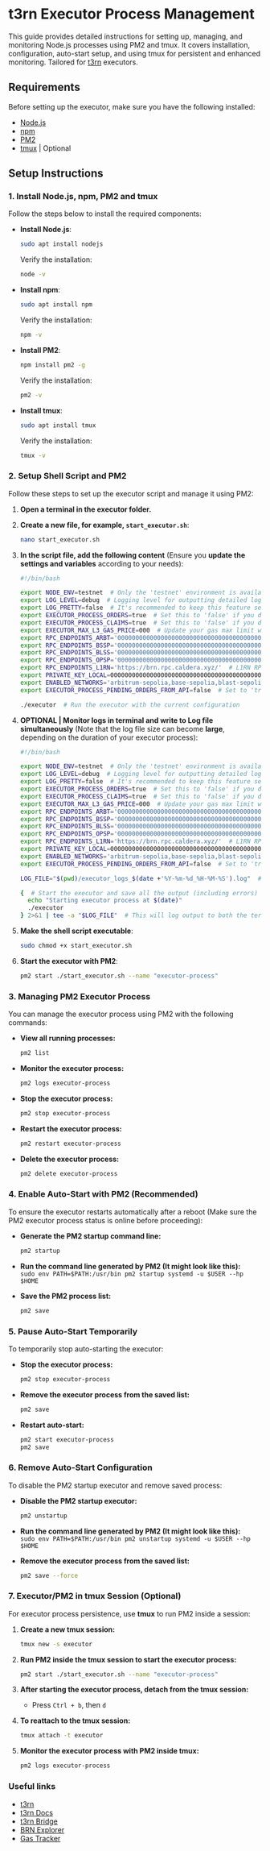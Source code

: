 # t3rn Executor Process Management

This guide provides detailed instructions for setting up, managing, and monitoring Node.js processes using PM2 and tmux. It covers installation, configuration, auto-start setup, and using tmux for persistent and enhanced monitoring. Tailored for [t3rn](https://docs.t3rn.io/executor/become-an-executor/binary-setup) executors.

## Requirements
Before setting up the executor, make sure you have the following installed:

- [Node.js](https://nodejs.org/en/)
- [npm](https://www.npmjs.com/)
- [PM2](https://pm2.keymetrics.io/)
- [tmux](https://github.com/tmux/tmux) | Optional

## Setup Instructions

### 1. Install Node.js, npm, PM2 and tmux
Follow the steps below to install the required components:

- **Install Node.js**:
    ```bash
    sudo apt install nodejs
    ```
    Verify the installation:
    ```bash
    node -v
    ```

- **Install npm**:
    ```bash
    sudo apt install npm
    ```
    Verify the installation:
    ```bash
    npm -v
    ```

- **Install PM2**:
    ```bash
    npm install pm2 -g
    ```
    Verify the installation:
    ```bash
    pm2 -v
    ```
- **Install tmux**:
    ```bash
    sudo apt install tmux
    ```
    Verify the installation:
    ```bash
    tmux -v
    ```
    
### 2. Setup Shell Script and PM2
Follow these steps to set up the executor script and manage it using PM2:

1. **Open a terminal in the executor folder.**
2. **Create a new file, for example, `start_executor.sh`**:
    ```bash
    nano start_executor.sh
    ```
3. **In the script file, add the following content** (Ensure you **update the settings and variables** according to your needs):
    ```bash
    #!/bin/bash

    export NODE_ENV=testnet  # Only the 'testnet' environment is available
    export LOG_LEVEL=debug  # Logging level for outputting detailed logs for debugging and troubleshooting
    export LOG_PRETTY=false  # It's recommended to keep this feature set to 'false' for now, as enabling it may cause unexpected behavior while it's still being refined
    export EXECUTOR_PROCESS_ORDERS=true  # Set this to 'false' if you don't want to process orders
    export EXECUTOR_PROCESS_CLAIMS=true  # Set this to 'false' if you don't want to process claims
    export EXECUTOR_MAX_L3_GAS_PRICE=000  # Update your gas max limit with the appropriate value (in Gwei). You can check the gas tracker link at the end of this page
    export RPC_ENDPOINTS_ARBT='0000000000000000000000000000000000000000000000000000000000000000'  # Update with your Arbitrum Sepolia RPC URL
    export RPC_ENDPOINTS_BSSP='0000000000000000000000000000000000000000000000000000000000000000'  # Update with your Base Sepolia RPC URL
    export RPC_ENDPOINTS_BLSS='0000000000000000000000000000000000000000000000000000000000000000'  # Update with your Blast Sepolia RPC URL
    export RPC_ENDPOINTS_OPSP='0000000000000000000000000000000000000000000000000000000000000000'  # Update with your OP Sepolia RPC URL
    export RPC_ENDPOINTS_L1RN='https://brn.rpc.caldera.xyz/'  # L1RN RPC URL
    export PRIVATE_KEY_LOCAL=0000000000000000000000000000000000000000000000000000000000000000  # Update with your private key
    export ENABLED_NETWORKS='arbitrum-sepolia,base-sepolia,blast-sepolia,optimism-sepolia,l1rn'  # Specify the networks you want to enable for processing/claiming orders
    export EXECUTOR_PROCESS_PENDING_ORDERS_FROM_API=false  # Set to 'true' if you want to process pending orders from the API

    ./executor  # Run the executor with the current configuration
    ```
4. **OPTIONAL | Monitor logs in terminal and write to Log file simultaneously** (Note that the log file size can become **large**, depending on the duration of your executor process):
    ```bash
    #!/bin/bash

	export NODE_ENV=testnet  # Only the 'testnet' environment is available
	export LOG_LEVEL=debug  # Logging level for outputting detailed logs for debugging and troubleshooting
	export LOG_PRETTY=false  # It's recommended to keep this feature set to 'false' for now, as enabling it may cause unexpected behavior while it's still being refined
	export EXECUTOR_PROCESS_ORDERS=true  # Set this to 'false' if you don't want to process orders
	export EXECUTOR_PROCESS_CLAIMS=true  # Set this to 'false' if you don't want to process claims
	export EXECUTOR_MAX_L3_GAS_PRICE=000  # Update your gas max limit with the appropriate value (in Gwei)
	export RPC_ENDPOINTS_ARBT='0000000000000000000000000000000000000000000000000000000000000000'  # Update with your Arbitrum Sepolia RPC URL
	export RPC_ENDPOINTS_BSSP='0000000000000000000000000000000000000000000000000000000000000000'  # Update with your Base Sepolia RPC URL
	export RPC_ENDPOINTS_BLSS='0000000000000000000000000000000000000000000000000000000000000000'  # Update with your Blast Sepolia RPC URL
	export RPC_ENDPOINTS_OPSP='0000000000000000000000000000000000000000000000000000000000000000'  # Update with your OP Sepolia RPC URL
	export RPC_ENDPOINTS_L1RN='https://brn.rpc.caldera.xyz/'  # L1RN RPC URL
	export PRIVATE_KEY_LOCAL=0000000000000000000000000000000000000000000000000000000000000000  # Update with your private key
	export ENABLED_NETWORKS='arbitrum-sepolia,base-sepolia,blast-sepolia,optimism-sepolia,l1rn'  # Specify the networks you want to enable for processing/claiming orders
	export EXECUTOR_PROCESS_PENDING_ORDERS_FROM_API=false  # Set to 'true' if you want to process pending orders from the API

	LOG_FILE="$(pwd)/executor_logs_$(date +'%Y-%m-%d_%H-%M-%S').log"  # Define log file location with timestamp

	{  # Start the executor and save all the output (including errors) to a log file while also displaying it in the terminal.
	  echo "Starting executor process at $(date)"		
	  ./executor
	} 2>&1 | tee -a "$LOG_FILE"  # This will log output to both the terminal and a log file
    ```
        
5. **Make the shell script executable**:
    ```bash
    sudo chmod +x start_executor.sh
    ```

6. **Start the executor with PM2**:
    ```bash
    pm2 start ./start_executor.sh --name "executor-process"
    ```

### 3. Managing PM2 Executor Process
You can manage the executor process using PM2 with the following commands:

- **View all running processes:**
    ```bash
    pm2 list
    ```

- **Monitor the executor process:**
    ```bash
    pm2 logs executor-process
    ```

- **Stop the executor process:**
    ```bash
    pm2 stop executor-process
    ```

- **Restart the executor process:**
    ```bash
    pm2 restart executor-process
    ```

- **Delete the executor process:**
    ```bash
    pm2 delete executor-process
    ```

### 4. Enable Auto-Start with PM2 (Recommended)
To ensure the executor restarts automatically after a reboot (Make sure the PM2 executor process status is online before proceeding):

- **Generate the PM2 startup command line:**
    ```bash
    pm2 startup
    ```
- **Run the command line generated by PM2 (It might look like this):**<br>
`sudo env PATH=$PATH:/usr/bin pm2 startup systemd -u $USER --hp $HOME`

- **Save the PM2 process list:**
    ```bash
    pm2 save
    ```

### 5. Pause Auto-Start Temporarily
To temporarily stop auto-starting the executor:

- **Stop the executor process:**
    ```bash
    pm2 stop executor-process
    ```

- **Remove the executor process from the saved list:**
    ```bash
    pm2 save
    ```

- **Restart auto-start:**
    ```bash
    pm2 start executor-process
    pm2 save
    ```

### 6. Remove Auto-Start Configuration
To disable the PM2 startup executor and remove saved process:

- **Disable the PM2 startup executor:**
    ```bash
    pm2 unstartup
    ```
- **Run the command line generated by PM2 (It might look like this):**<br>
`sudo env PATH=$PATH:/usr/bin pm2 unstartup systemd -u $USER --hp $HOME`

- **Remove the executor process from the saved list:**
    ```bash
    pm2 save --force
    ```

### 7. Executor/PM2 in tmux Session (Optional)
For executor process persistence, use **tmux** to run PM2 inside a session:

1. **Create a new tmux session:**
    ```bash
    tmux new -s executor
    ```

2. **Run PM2 inside the tmux session to start the executor process:**
    ```bash
    pm2 start ./start_executor.sh --name "executor-process"
    ```

3. **After starting the executor process, detach from the tmux session:**
    - Press `Ctrl + b`, then `d`

4. **To reattach to the tmux session:**
    ```bash
    tmux attach -t executor
    ```

5. **Monitor the executor process with PM2 inside tmux:**
    ```bash
    pm2 logs executor-process
    ```

### Useful links

- [t3rn](https://www.t3rn.io/)
- [t3rn Docs](https://docs.t3rn.io/intro)
- [t3rn Bridge](https://bridge.t1rn.io/)
- [BRN Explorer](https://brn.explorer.caldera.xyz/)
- [Gas Tracker](https://brn.explorer.caldera.xyz/gas-tracker)



